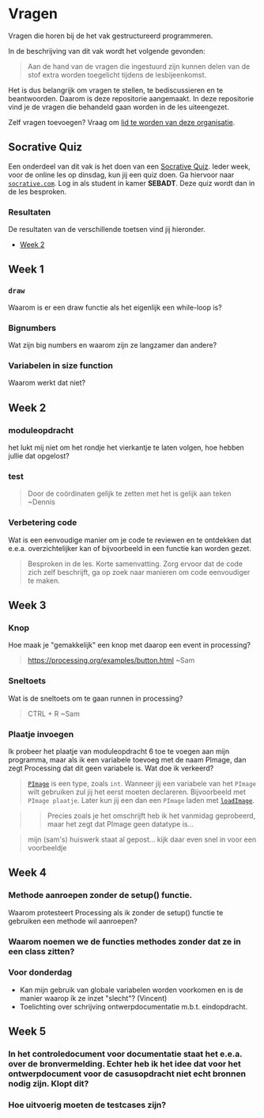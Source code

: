 # Vragen
Vragen die horen bij de het vak gestructureerd programmeren.

In de beschrijving van dit vak wordt het volgende gevonden:

> Aan de hand van de vragen die ingestuurd zijn kunnen delen van de stof extra worden toegelicht tijdens de lesbijeenkomst.

Het is dus belangrijk om vragen te stellen, te bediscussieren en te beantwoorden. Daarom is deze repositorie aangemaakt. In deze repositorie vind je de vragen die behandeld gaan worden in de les uiteengezet. 

Zelf vragen toevoegen? Vraag om [lid te worden van deze organisatie](https://github.com/seba-dt-2019/vragen/issues/new?title=Mag+ik+lid+worden&template=becoming_a_member.md).

## Socrative Quiz
Een onderdeel van dit vak is het doen van een [Socrative Quiz][socrative]. Ieder week, voor de online les op dinsdag, kun jij een quiz doen. Ga hiervoor naar [`socrative.com`][socrative]. Log in als student in kamer **SEBADT**. Deze quiz wordt dan in de les besproken.

### Resultaten
De resultaten van de verschillende toetsen vind jij hieronder.

* [Week 2](https://github.com/seba-dt-2019/vragen/raw/master/resultaten_week2.xlsx)

## Week 1
### `draw`
Waarom is er een draw functie als het eigenlijk een while-loop is?

### Bignumbers
Wat zijn big numbers en waarom zijn ze langzamer dan andere?

### Variabelen in size function
Waarom werkt dat niet?

## Week 2

### moduleopdracht
het lukt mij niet om het rondje het vierkantje te laten volgen, hoe hebben jullie dat opgelost?

### test 

> Door de coördinaten gelijk te zetten met het is gelijk aan teken  ~Dennis 

### Verbetering code
Wat is een eenvoudige manier om je code te reviewen en te ontdekken dat e.e.a. overzichtelijker kan of bijvoorbeeld in een functie kan worden gezet.

> Besproken in de les. Korte samenvatting. Zorg ervoor dat de code zich zelf beschrijft, ga op zoek naar manieren om code eenvoudiger te maken.

## Week 3

### Knop
Hoe maak je "gemakkelijk" een knop met daarop een event in processing?

> https://processing.org/examples/button.html ~Sam

### Sneltoets
Wat is de sneltoets om te gaan runnen in processing?

> CTRL + R ~Sam

### Plaatje invoegen
Ik probeer het plaatje van moduleopdracht 6 toe te voegen aan mijn programma, maar als ik een variabele toevoeg met de naam PImage, dan zegt Processing dat dit geen variabele is. Wat doe ik verkeerd? 

> [`PImage`][pimage] is een type, zoals `int`. Wanneer jij een variabele van het `PImage` wilt gebruiken zul jij het eerst moeten declareren. Bijvoorbeeld met `PImage plaatje`. Later kun jij een dan een `PImage` laden met [`loadImage`][loadimage].

>> Precies zoals je het omschrijft heb ik het vanmidag geprobeerd, maar het zegt dat PImage geen datatype is...

[socrative]: https://socrative.com
[pimage]: https://processing.org/reference/PImage.html
[loadimage]: https://processing.org/reference/PImage.html

> mijn (sam's) huiswerk staat al gepost... kijk daar even snel in voor een voorbeeldje

## Week 4

### Methode aanroepen zonder de setup() functie.

Waarom protesteert Processing als ik zonder de setup() functie te gebruiken een methode wil aanroepen?

### Waarom noemen we de functies methodes zonder dat ze in een class zitten?

### Voor donderdag
* Kan mijn gebruik van globale variabelen worden voorkomen en is de manier waarop ik ze inzet "slecht"? (Vincent)
* Toelichting over schrijving ontwerpdocumentatie m.b.t. eindopdracht.

## Week 5

### In het controledocument voor documentatie staat het e.e.a. over de bronvermelding. Echter heb ik het idee dat voor het ontwerpdocument voor de casusopdracht niet echt bronnen nodig zijn. Klopt dit?

### Hoe uitvoerig moeten de testcases zijn?
